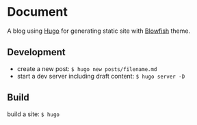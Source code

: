 # Document

A blog using [Hugo](https://gohugo.io/documentation/) for generating static site with [Blowfish](https://blowfish.page/docs/) theme.

## Development

- create a new post: `$ hugo new posts/filename.md`
- start a dev server including draft content: `$ hugo server -D`

## Build

build a site: `$ hugo`
